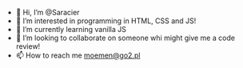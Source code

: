 - 👋 Hi, I’m @Saracier
- 👀 I’m interested in programming in HTML, CSS and JS!
- 🌱 I’m currently learning vanilla JS
- 💞️ I’m looking to collaborate on someone whi might give me a code review!
- 📫 How to reach me moemen@go2.pl

<!---
Saracier/Saracier is a ✨ special ✨ repository because its `README.md` (this file) appears on your GitHub profile.
You can click the Preview link to take a look at your changes.
--->
